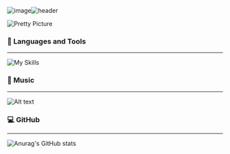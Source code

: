 ![image](https://github.com/user-attachments/assets/2b883909-4342-49bc-9260-648ad6e4e025)![header](https://capsule-render.vercel.app/api?type=waving&color=gradient&height=100&width=100&section=header&text=🍀🍄Hey%20Everyone!🍄🍀&fontSize=50)

![Pretty Picture](https://cdn.pixabay.com/photo/2020/01/20/03/41/ireland-4779413_1280.jpg)

### 🚀 Languages and Tools
---
![My Skills](https://skillicons.dev/icons?i=js,html,css,java,kotlin,androidstudio,anaconda,blender,cpp,cs,octave,php,py,rust,vscode,visualstudio)

### 🎵 Music 
---
![Alt text](https://spotify-recently-played-readme.vercel.app/api?user=malaklovesunicorns&unique={true|1|on|yes})

### 💻 GitHub 
---
![Anurag's GitHub stats](https://github-readme-stats.vercel.app/api?username=euphoric7807&show_icons=true&theme=radical)


